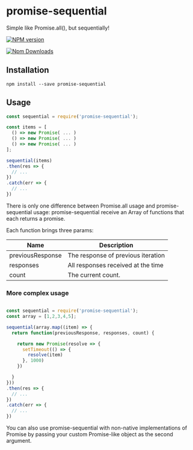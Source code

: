 # promise-sequential
Simple like Promise.all(), but sequentially!

[![NPM version](https://badge.fury.io/js/promise-sequential.png)](http://badge.fury.io/js/promise-sequential)

[![Npm Downloads](https://nodei.co/npm/promise-sequential.png?downloads=true&stars=true)](https://nodei.co/npm/promise-sequential.png?downloads=true&stars=true)


## Installation

```
npm install --save promise-sequential
```
## Usage

```js
const sequential = require('promise-sequential');

const items = [
  () => new Promise( ... )
  () => new Promise( ... )
  () => new Promise( ... )
];

sequential(items)
.then(res => {
  // ...
})
.catch(err => {
  // ...
})
```

There is only one difference between Promise.all usage and promise-sequential usage: promise-sequential receive an Array of functions that each returns a promise.

Each function brings three params:

| Name              | Description                                                  |
| ----------------- | ------------------------------------------------------------ |
| previousResponse  | The response of previous iteration                           |
| responses         | All responses received at the time                           |
| count             | The current count.                                           |

### More complex usage

```js

const sequential = require('promise-sequential');
const array = [1,2,3,4,5];

sequential(array.map((item) => {
  return function(previousResponse, responses, count) {

    return new Promise(resolve => {
      setTimeout(() => {
        resolve(item)
      }, 1000)
    })

  }
}))
.then(res => {
  // ...
})
.catch(err => {
  // ...
})
```

You can also use promise-sequential with non-native implementations of Promise by passing your custom Promise-like object as the second argument.
